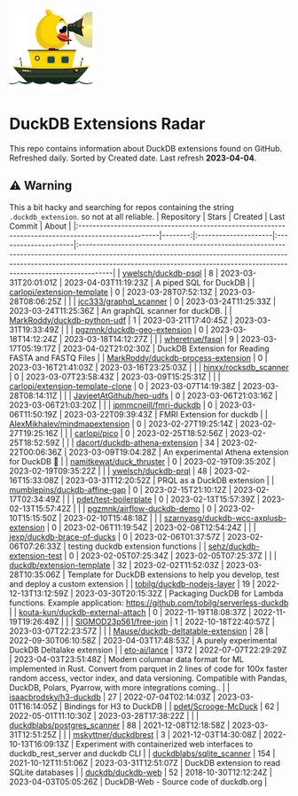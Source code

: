 ![DuckDB Extensions Radar](/img/duckdb_extension_radar.png?raw=true)
# DuckDB Extensions Radar

This repo contains information about DuckDB extensions found on GitHub. Refreshed daily. Sorted by Created date. 
 Last refresh **2023-04-04**.
## ⚠️ Warning
 This a bit hacky and searching for repos containing the string `.duckdb_extension`. so not at all reliable.
| Repository                                                                                          |   Stars | Created              | Last Commit          | About                                                                                                                                                                                                                                              |
|:----------------------------------------------------------------------------------------------------|--------:|:---------------------|:---------------------|:---------------------------------------------------------------------------------------------------------------------------------------------------------------------------------------------------------------------------------------------------|
| [ywelsch/duckdb-psql](https://github.com/ywelsch/duckdb-psql)                                       |       8 | 2023-03-31T20:01:01Z | 2023-04-03T11:19:23Z | A piped SQL for DuckDB                                                                                                                                                                                                                             |
| [carlopi/extension-template](https://github.com/carlopi/extension-template)                         |       0 | 2023-03-28T07:52:13Z | 2023-03-28T08:06:25Z |                                                                                                                                                                                                                                                    |
| [jcc333/graphql_scanner](https://github.com/jcc333/graphql_scanner)                                 |       0 | 2023-03-24T11:25:33Z | 2023-03-24T11:25:36Z | An graphQL scanner for duckDB.                                                                                                                                                                                                                     |
| [MarkRoddy/duckdb-python-udf](https://github.com/MarkRoddy/duckdb-python-udf)                       |       1 | 2023-03-21T17:40:45Z | 2023-03-31T19:33:49Z |                                                                                                                                                                                                                                                    |
| [pgzmnk/duckdb-geo-extension](https://github.com/pgzmnk/duckdb-geo-extension)                       |       0 | 2023-03-18T14:12:24Z | 2023-03-18T14:12:27Z |                                                                                                                                                                                                                                                    |
| [wheretrue/fasql](https://github.com/wheretrue/fasql)                                               |       9 | 2023-03-17T05:19:17Z | 2023-04-02T21:02:30Z | DuckDB Extension for Reading FASTA and FASTQ Files                                                                                                                                                                                                 |
| [MarkRoddy/duckdb-process-extension](https://github.com/MarkRoddy/duckdb-process-extension)         |       0 | 2023-03-16T21:41:03Z | 2023-03-16T23:25:03Z |                                                                                                                                                                                                                                                    |
| [hinxx/rocksdb_scanner](https://github.com/hinxx/rocksdb_scanner)                                   |       0 | 2023-03-07T23:58:43Z | 2023-03-09T15:25:31Z |                                                                                                                                                                                                                                                    |
| [carlopi/extension-template-clone](https://github.com/carlopi/extension-template-clone)             |       0 | 2023-03-07T14:19:38Z | 2023-03-28T08:14:11Z |                                                                                                                                                                                                                                                    |
| [JayjeetAtGithub/hep-udfs](https://github.com/JayjeetAtGithub/hep-udfs)                             |       0 | 2023-03-06T21:03:16Z | 2023-03-06T21:03:20Z |                                                                                                                                                                                                                                                    |
| [jpmmcneill/fmri-duckdb](https://github.com/jpmmcneill/fmri-duckdb)                                 |       0 | 2023-03-06T11:50:19Z | 2023-03-22T09:39:43Z | FMRI Extension for duckdb                                                                                                                                                                                                                          |
| [AlexMikhalev/mindmapextension](https://github.com/AlexMikhalev/mindmapextension)                   |       0 | 2023-02-27T19:25:14Z | 2023-02-27T19:25:16Z |                                                                                                                                                                                                                                                    |
| [carlopi/pico](https://github.com/carlopi/pico)                                                     |       0 | 2023-02-25T18:52:56Z | 2023-02-25T18:52:59Z |                                                                                                                                                                                                                                                    |
| [dacort/duckdb-athena-extension](https://github.com/dacort/duckdb-athena-extension)                 |      34 | 2023-02-22T00:06:36Z | 2023-03-09T19:04:28Z | An experimental Athena extension for DuckDB 🐤                                                                                                                                                                                                      |
| [namitkewat/duck_thruster](https://github.com/namitkewat/duck_thruster)                             |       0 | 2023-02-19T09:35:20Z | 2023-02-19T09:35:22Z |                                                                                                                                                                                                                                                    |
| [ywelsch/duckdb-prql](https://github.com/ywelsch/duckdb-prql)                                       |      48 | 2023-02-16T15:33:08Z | 2023-03-31T12:20:52Z | PRQL as a DuckDB extension                                                                                                                                                                                                                         |
| [mumblepins/duckdb-affine-gap](https://github.com/mumblepins/duckdb-affine-gap)                     |       0 | 2023-02-15T21:10:12Z | 2023-02-17T02:34:49Z |                                                                                                                                                                                                                                                    |
| [pdet/test-boilerplate](https://github.com/pdet/test-boilerplate)                                   |       0 | 2023-02-13T15:57:39Z | 2023-02-13T15:57:42Z |                                                                                                                                                                                                                                                    |
| [pgzmnk/airflow-duckdb-demo](https://github.com/pgzmnk/airflow-duckdb-demo)                         |       0 | 2023-02-10T15:15:50Z | 2023-02-10T15:48:18Z |                                                                                                                                                                                                                                                    |
| [szarnyasg/duckdb-wcc-axplusb-extension](https://github.com/szarnyasg/duckdb-wcc-axplusb-extension) |       0 | 2023-02-06T11:19:54Z | 2023-02-08T12:54:24Z |                                                                                                                                                                                                                                                    |
| [jexp/duckdb-brace-of-ducks](https://github.com/jexp/duckdb-brace-of-ducks)                         |       0 | 2023-02-06T01:37:57Z | 2023-02-06T07:26:33Z | testing duckdb extension functions                                                                                                                                                                                                                 |
| [sehz/duckdb-extension-test](https://github.com/sehz/duckdb-extension-test)                         |       0 | 2023-02-05T07:25:34Z | 2023-02-05T07:25:37Z |                                                                                                                                                                                                                                                    |
| [duckdb/extension-template](https://github.com/duckdb/extension-template)                           |      32 | 2023-02-02T11:52:03Z | 2023-03-28T10:35:06Z | Template for DuckDB extensions to help you develop, test and deploy a custom extension                                                                                                                                                             |
| [tobilg/duckdb-nodejs-layer](https://github.com/tobilg/duckdb-nodejs-layer)                         |      19 | 2022-12-13T13:12:59Z | 2023-03-30T20:15:32Z | Packaging DuckDB for Lambda functions. Example application: https://github.com/tobilg/serverless-duckdb                                                                                                                                            |
| [kouta-kun/duckdb-external-attach](https://github.com/kouta-kun/duckdb-external-attach)             |       0 | 2022-11-19T18:08:37Z | 2022-11-19T19:26:49Z |                                                                                                                                                                                                                                                    |
| [SIGMOD23p561/free-join](https://github.com/SIGMOD23p561/free-join)                                 |       1 | 2022-10-18T22:40:57Z | 2023-03-07T22:23:57Z |                                                                                                                                                                                                                                                    |
| [Mause/duckdb-deltatable-extension](https://github.com/Mause/duckdb-deltatable-extension)           |      28 | 2022-09-30T06:10:58Z | 2023-04-03T17:48:53Z | A purely experimental DuckDB Deltalake extension                                                                                                                                                                                                   |
| [eto-ai/lance](https://github.com/eto-ai/lance)                                                     |    1372 | 2022-07-07T22:29:29Z | 2023-04-03T23:51:48Z | Modern columnar data format for ML implemented in Rust. Convert from parquet in 2 lines of code for 100x faster random access, vector index, and data versioning. Compatible with Pandas, DuckDB, Polars, Pyarrow, with more integrations coming.. |
| [isaacbrodsky/h3-duckdb](https://github.com/isaacbrodsky/h3-duckdb)                                 |      27 | 2022-07-04T02:14:03Z | 2023-03-01T16:14:05Z | Bindings for H3 to DuckDB                                                                                                                                                                                                                          |
| [pdet/Scrooge-McDuck](https://github.com/pdet/Scrooge-McDuck)                                       |      62 | 2022-05-01T11:10:30Z | 2023-03-28T17:38:22Z |                                                                                                                                                                                                                                                    |
| [duckdblabs/postgres_scanner](https://github.com/duckdblabs/postgres_scanner)                       |      88 | 2021-12-08T12:18:58Z | 2023-03-31T12:51:25Z |                                                                                                                                                                                                                                                    |
| [mskyttner/duckdbrest](https://github.com/mskyttner/duckdbrest)                                     |       3 | 2021-12-03T14:30:08Z | 2022-10-13T16:09:13Z | Experiment with containerized web interfaces to duckdb_rest_server and duckdb CLI                                                                                                                                                                  |
| [duckdblabs/sqlite_scanner](https://github.com/duckdblabs/sqlite_scanner)                           |     154 | 2021-10-12T11:51:06Z | 2023-03-31T12:51:07Z | DuckDB extension to read SQLite databases                                                                                                                                                                                                          |
| [duckdb/duckdb-web](https://github.com/duckdb/duckdb-web)                                           |      52 | 2018-10-30T12:12:24Z | 2023-04-03T05:05:26Z | DuckDB-Web - Source code of duckdb.org                                                                                                                                                                                                             |